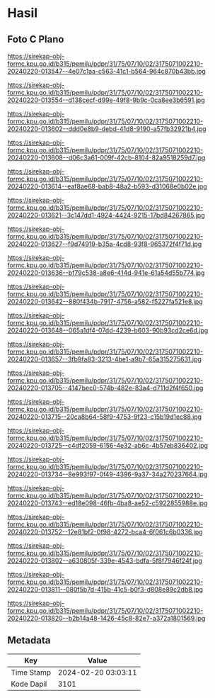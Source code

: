 # Hasil

## Foto C Plano

https://sirekap-obj-formc.kpu.go.id/b315/pemilu/pdpr/31/75/07/10/02/3175071002210-20240220-013547--4e07c1aa-c563-41c1-b564-964c870b43bb.jpg

https://sirekap-obj-formc.kpu.go.id/b315/pemilu/pdpr/31/75/07/10/02/3175071002210-20240220-013554--d138cecf-d99e-49f8-9b9c-0ca8ee3b6591.jpg

https://sirekap-obj-formc.kpu.go.id/b315/pemilu/pdpr/31/75/07/10/02/3175071002210-20240220-013602--ddd0e8b9-debd-41d8-9190-a57fb32921b4.jpg

https://sirekap-obj-formc.kpu.go.id/b315/pemilu/pdpr/31/75/07/10/02/3175071002210-20240220-013608--d06c3a61-009f-42cb-8104-82a9518259d7.jpg

https://sirekap-obj-formc.kpu.go.id/b315/pemilu/pdpr/31/75/07/10/02/3175071002210-20240220-013614--eaf8ae68-bab8-48a2-b593-d31068e0b02e.jpg

https://sirekap-obj-formc.kpu.go.id/b315/pemilu/pdpr/31/75/07/10/02/3175071002210-20240220-013621--3c147dd1-4924-4424-9215-17bd84267865.jpg

https://sirekap-obj-formc.kpu.go.id/b315/pemilu/pdpr/31/75/07/10/02/3175071002210-20240220-013627--f9d74919-b35a-4cd8-93f8-965372f4f71d.jpg

https://sirekap-obj-formc.kpu.go.id/b315/pemilu/pdpr/31/75/07/10/02/3175071002210-20240220-013636--bf79c538-a8e6-414d-941e-61a54d55b774.jpg

https://sirekap-obj-formc.kpu.go.id/b315/pemilu/pdpr/31/75/07/10/02/3175071002210-20240220-013642--880f434b-7917-4756-a582-f5227fa521e8.jpg

https://sirekap-obj-formc.kpu.go.id/b315/pemilu/pdpr/31/75/07/10/02/3175071002210-20240220-013648--065a1df4-07dd-4239-b603-90b93cd2ce6d.jpg

https://sirekap-obj-formc.kpu.go.id/b315/pemilu/pdpr/31/75/07/10/02/3175071002210-20240220-013657--3fb9fa83-3213-4be1-a9b7-65a315275631.jpg

https://sirekap-obj-formc.kpu.go.id/b315/pemilu/pdpr/31/75/07/10/02/3175071002210-20240220-013705--4147bec0-574b-482e-83a4-d711d2f4f650.jpg

https://sirekap-obj-formc.kpu.go.id/b315/pemilu/pdpr/31/75/07/10/02/3175071002210-20240220-013715--20ca8b64-58f9-4753-9f23-c15b19d1ec88.jpg

https://sirekap-obj-formc.kpu.go.id/b315/pemilu/pdpr/31/75/07/10/02/3175071002210-20240220-013725--c4df2059-6156-4e32-ab6c-4b57eb836402.jpg

https://sirekap-obj-formc.kpu.go.id/b315/pemilu/pdpr/31/75/07/10/02/3175071002210-20240220-013734--8e993f97-0f49-4396-9a37-34a270237664.jpg

https://sirekap-obj-formc.kpu.go.id/b315/pemilu/pdpr/31/75/07/10/02/3175071002210-20240220-013743--ed18e098-46fb-4ba8-ae52-c5922855988e.jpg

https://sirekap-obj-formc.kpu.go.id/b315/pemilu/pdpr/31/75/07/10/02/3175071002210-20240220-013752--12e81bf2-0f98-4272-bca4-6f061c6b0336.jpg

https://sirekap-obj-formc.kpu.go.id/b315/pemilu/pdpr/31/75/07/10/02/3175071002210-20240220-013802--a630805f-339e-4543-bdfa-5f8f7946f24f.jpg

https://sirekap-obj-formc.kpu.go.id/b315/pemilu/pdpr/31/75/07/10/02/3175071002210-20240220-013811--080f5b7d-415b-41c5-b0f3-d808e89c2db8.jpg

https://sirekap-obj-formc.kpu.go.id/b315/pemilu/pdpr/31/75/07/10/02/3175071002210-20240220-013820--b2b14a48-1426-45c8-82e7-a372a1801569.jpg


## Metadata

| Key        | Value               |
| ---------- | ------------------- |
| Time Stamp | 2024-02-20 03:03:11 |
| Kode Dapil | 3101                |



